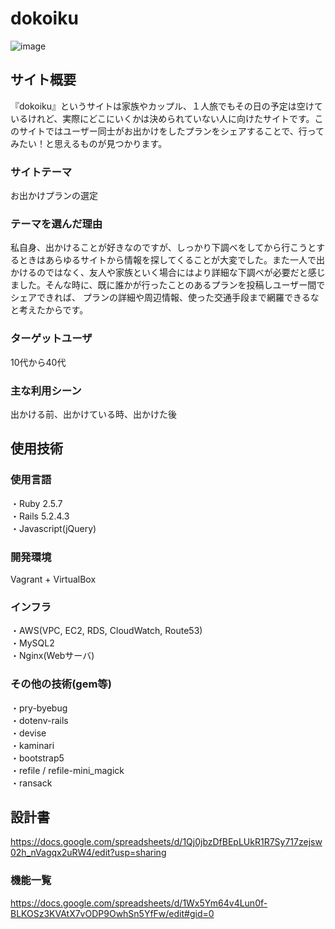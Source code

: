 # dokoiku
![image](https://user-images.githubusercontent.com/64732255/89727884-a00c4e80-da63-11ea-84b7-4c818b572f23.png)


## サイト概要
『dokoiku』というサイトは家族やカップル、１人旅でもその日の予定は空けているけれど、実際にどこにいくかは決められていない人に向けたサイトです。このサイトではユーザー同士がお出かけをしたプランをシェアすることで、行ってみたい！と思えるものが見つかります。

### サイトテーマ
お出かけプランの選定

### テーマを選んだ理由
私自身、出かけることが好きなのですが、しっかり下調べをしてから行こうとするときはあらゆるサイトから情報を探してくることが大変でした。また一人で出かけるのではなく、友人や家族といく場合にはより詳細な下調べが必要だと感じました。そんな時に、既に誰かが行ったことのあるプランを投稿しユーザー間でシェアできれば、 プランの詳細や周辺情報、使った交通手段まで網羅できるなと考えたからです。

### ターゲットユーザ
10代から40代

### 主な利用シーン
出かける前、出かけている時、出かけた後

## 使用技術

### 使用言語

・Ruby 2.5.7  
・Rails 5.2.4.3  
・Javascript(jQuery)  

### 開発環境

Vagrant + VirtualBox

### インフラ

・AWS(VPC, EC2, RDS, CloudWatch, Route53)  
・MySQL2  
・Nginx(Webサーバ)  

### その他の技術(gem等)

・pry-byebug  
・dotenv-rails  
・devise  
・kaminari  
・bootstrap5  
・refile / refile-mini_magick  
・ransack

## 設計書
https://docs.google.com/spreadsheets/d/1Qj0jbzDfBEpLUkR1R7Sy717zejsw02h_nVagqx2uRW4/edit?usp=sharing


### 機能一覧
https://docs.google.com/spreadsheets/d/1Wx5Ym64v4Lun0f-BLKOSz3KVAtX7vODP9OwhSn5YfFw/edit#gid=0
